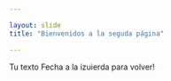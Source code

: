 ```yaml
---

layout: slide
title: "Bienvenidos a la seguda página"

---
```


Tu texto
Fecha a la izuierda para volver!

